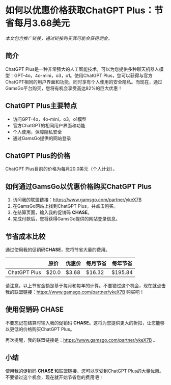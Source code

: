 # 如何以优惠价格获取ChatGPT Plus：节省每月3.68美元

*本文包含推广链接，通过链接购买我可能会获得佣金。*

## 简介

ChatGPT Plus是一种非常强大的人工智能技术，可以为您提供多种聊天机器人模型：GPT-4o，4o-mini，o3，o1。使用ChatGPT Plus，您可以获得与官方ChatGPT相同的用户界面和功能，同时享有个人使用的安全隐私。而现在，通过GamsGo平台购买，您将有机会享受高达82%的巨大优惠！

## ChatGPT Plus主要特点

- 访问GPT-4o，4o-mini，o3，o1模型
- 官方ChatGPT的相同用户界面和功能
- 个人使用，保障隐私安全
- 通过GamsGo提供的网站登录

## ChatGPT Plus的价格

ChatGPT Plus目前的价格为每月20.0美元（个人计划）。

## 如何通过GamsGo以优惠价格购买ChatGPT Plus

1. 访问我的联盟链接：https://www.gamsgo.com/partner/ykeX7B 
2. 在GamsGo网站上找到ChatGPT Plus，并点击购买。
3. 在结算页面，输入我的促销码 **CHASE**。
4. 完成付款后，您将获得GamsGo提供的网站登录信息。

## 节省成本比较

通过使用我的促销码**CHASE**，您将节省大量的费用。

|  | 原价 | 优惠价 | 每月节省 | 每年节省 |
| --- | --- | --- | --- | --- |
| ChatGPT Plus | $20.0 | $3.68 | $16.32 | $195.84 |

请注意，以上节省金额是基于每月和每年的计算。不要错过这个机会，现在就点击我的联盟链接：https://www.gamsgo.com/partner/ykeX7B 购买吧！

## 使用促销码 **CHASE**

不要忘记在结算时输入我的促销码 **CHASE**。这将为您提供更大的折扣，让您能够以更低的价格购买ChatGPT Plus。

再次提醒，我的联盟链接是：https://www.gamsgo.com/partner/ykeX7B 。

## 小结

使用我的促销码 **CHASE** 和联盟链接，您可以享受到ChatGPT Plus的大量优惠。不要错过这个机会，现在就开始节省您的费用吧！
